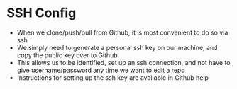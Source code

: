 # SSH Config
* When we clone/push/pull from Github, it is most convenient to do so via ssh
* We simply need to generate a personal ssh key on our machine, and copy the public key over to Github
* This allows us to be identified, set up an ssh connection, and not have to give username/password any time we want to edit a repo
* Instructions for setting up the ssh key are available in Github help